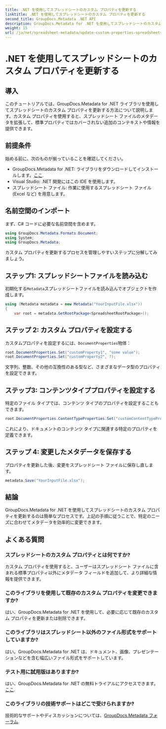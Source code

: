 ```yaml
---
title: .NET を使用してスプレッドシートのカスタム プロパティを更新する
linktitle: .NET を使用してスプレッドシートのカスタム プロパティを更新する
second_title: GroupDocs.Metadata .NET API
description: GroupDocs.Metadata for .NET を使用してスプレッドシートのカスタム プロパティを更新する方法を説明します。このチュートリアルでは、メタデータ管理スキルを効果的に強化します。
weight: 15
url: /ja/net/spreadsheet-metadata/update-custom-properties-spreadsheets/
---
```


# .NET を使用してスプレッドシートのカスタム プロパティを更新する

## 導入
このチュートリアルでは、GroupDocs.Metadata for .NET ライブラリを使用してスプレッドシートのカスタム プロパティを更新する方法について説明します。カスタム プロパティを使用すると、スプレッドシート ファイルのメタデータを拡張して、標準プロパティではカバーされない追加のコンテキストや情報を提供できます。
## 前提条件
始める前に、次のものが揃っていることを確認してください。
- GroupDocs.Metadata for .NET: ライブラリをダウンロードしてインストールします。[ここ](https://releases.groupdocs.com/metadata/net/).
- Visual Studio: .NET 開発にはこの IDE を使用します。
- スプレッドシート ファイル: 作業に使用するスプレッドシート ファイル (Excel など) を用意します。

## 名前空間のインポート
まず、C# コードに必要な名前空間を含めます。
```csharp
using GroupDocs.Metadata.Formats.Document;
using System;
using GroupDocs.Metadata;
```

カスタム プロパティを更新するプロセスを管理しやすいステップに分解してみましょう。
## ステップ1: スプレッドシートファイルを読み込む
初期化する`Metadata`スプレッドシートファイルを読み込んでオブジェクトを作成します。
```csharp
using (Metadata metadata = new Metadata("YourInputFile.xlsx"))
{
    var root = metadata.GetRootPackage<SpreadsheetRootPackage>();
```
## ステップ 2: カスタム プロパティを設定する
カスタムプロパティを設定するには、`DocumentProperties`物体：
```csharp
root.DocumentProperties.Set("customProperty1", "some value");
root.DocumentProperties.Set("customProperty2", 7);
```
文字列、整数、その他の互換性のある型など、さまざまなデータ型のプロパティを設定できます。
## ステップ3: コンテンツタイププロパティを設定する
特定のファイル タイプでは、コンテンツ タイプのプロパティを設定することもできます。
```csharp
root.DocumentProperties.ContentTypeProperties.Set("customContentTypeProperty", "custom value");
```
これにより、ドキュメントのコンテンツ タイプに関連する特定のプロパティを定義できます。
## ステップ 4: 変更したメタデータを保存する
プロパティを更新した後、変更をスプレッドシート ファイルに保存し直します。
```csharp
metadata.Save("YourInputFile.xlsx");
```

## 結論
GroupDocs.Metadata for .NET を使用してスプレッドシートのカスタム プロパティを更新するのは簡単なプロセスです。上記の手順に従うことで、特定のニーズに合わせてメタデータを効率的に変更できます。

## よくある質問
### スプレッドシートのカスタム プロパティとは何ですか?
カスタム プロパティを使用すると、ユーザーはスプレッドシート ファイルに含まれる標準プロパティ以外にメタデータ フィールドを追加して、より詳細な情報を提供できます。
### このライブラリを使用して既存のカスタム プロパティを変更できますか?
はい、GroupDocs.Metadata for .NET を使用して、必要に応じて既存のカスタム プロパティを更新または削除できます。
### このライブラリはスプレッドシート以外のファイル形式をサポートしていますか?
はい。GroupDocs.Metadata for .NET は、ドキュメント、画像、プレゼンテーションなどを含む幅広いファイル形式をサポートしています。
### テスト用に試用版はありますか?
はい、GroupDocs.Metadata for .NET の無料トライアルにアクセスできます。[ここ](https://releases.groupdocs.com/).
### このライブラリの技術サポートはどこで受けられますか?
技術的なサポートやディスカッションについては、[GroupDocs.Metadata フォーラム](https://forum.groupdocs.com/c/metadata/14).